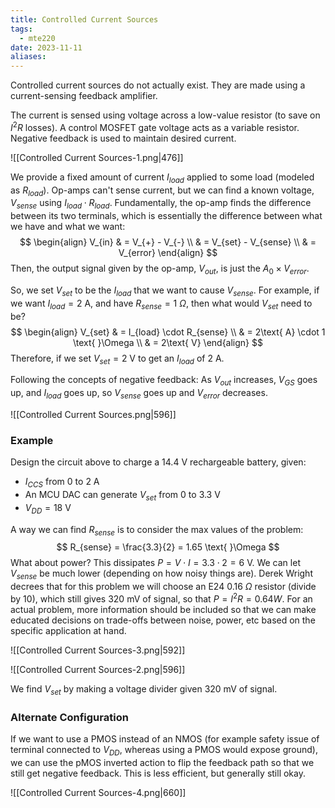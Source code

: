 ```yaml
---
title: Controlled Current Sources
tags:
  - mte220
date: 2023-11-11
aliases:
---
```

Controlled current sources do not actually exist. They are made using a current-sensing feedback amplifier.

The current is sensed using voltage across a low-value resistor (to save on $I^{2}R$ losses). A control MOSFET gate voltage acts as a variable resistor. Negative feedback is used to maintain desired current.

![[Controlled Current Sources-1.png|476]]

We provide a fixed amount of current $I_{load}$ applied to some load (modeled as $R_{load}$). Op-amps can't sense current, but we can find a known voltage, $V_{sense}$ using $I_{load} \cdot R_{load}$. Fundamentally, the op-amp finds the difference between its two terminals, which is essentially the difference between what we have and what we want:
$$
\begin{align}
V_{in}  & = V_{+} - V_{-}  \\
 & = V_{set} - V_{sense}  \\
 & = V_{error}
\end{align}
$$
Then, the output signal given by the op-amp, $V_{out}$, is just the $A_{0} \times V_{error}$. 

So, we set $V_{set}$ to be the $I_{load}$ that we want to cause $V_{sense}$. For example, if we want $I_{load} = 2\text{ A}$, and have $R_{sense} = 1\text{ }\Omega$, then what would $V_{set}$ need to be?
$$
\begin{align}
V_{set}  & = I_{load} \cdot R_{sense} \\
	 & = 2\text{ A} \cdot 1 \text{ }\Omega \\
	 & = 2\text{ V}
\end{align}
$$
Therefore, if we set $V_{set} = 2\text{ V}$ to get an $I_{load}$ of $2\text{ A}$.

Following the concepts of negative feedback: As $V_{out}$ increases, $V_{GS}$ goes up, and $I_{load}$ goes up, so $V_{sense}$ goes up and $V_{error}$ decreases.

![[Controlled Current Sources.png|596]]

### Example
Design the circuit above to charge a 14.4 V rechargeable battery, given:
- $I_{CCS}$ from $0$ to $2\text{ A}$
- An MCU DAC can generate $V_{set}$ from 0 to $3.3\text{ V}$
- $V_{DD} = 18\text{ V}$

A way we can find $R_{sense}$ is to consider the max values of the problem:
$$
R_{sense} = \frac{3.3}{2} = 1.65 \text{ }\Omega
$$
What about power? This dissipates $P = V\cdot I  = 3.3 \cdot 2 = 6\text{ V}$. We can let $V_{sense}$ be much lower (depending on how noisy things are). Derek Wright decrees that for this problem we will choose an E24 $0.16 \text{ }\Omega$ resistor (divide by 10), which still gives $320 \text{ mV}$ of signal, so that $P = I^{2}R=0.64 W$. For an actual problem, more information should be included so that we can make educated decisions on trade-offs between noise, power, etc based on the specific application at hand.

![[Controlled Current Sources-3.png|592]]

![[Controlled Current Sources-2.png|596]]

We find $V_{set}$ by making a voltage divider given $320 \text{ mV}$ of signal.
### Alternate Configuration
If we want to use a PMOS instead of an NMOS (for example safety issue of terminal connected to $V_{DD}$, whereas using a PMOS would expose ground), we can use the pMOS inverted action to flip the feedback path so that we still get negative feedback. This is less efficient, but generally still okay.

![[Controlled Current Sources-4.png|660]]